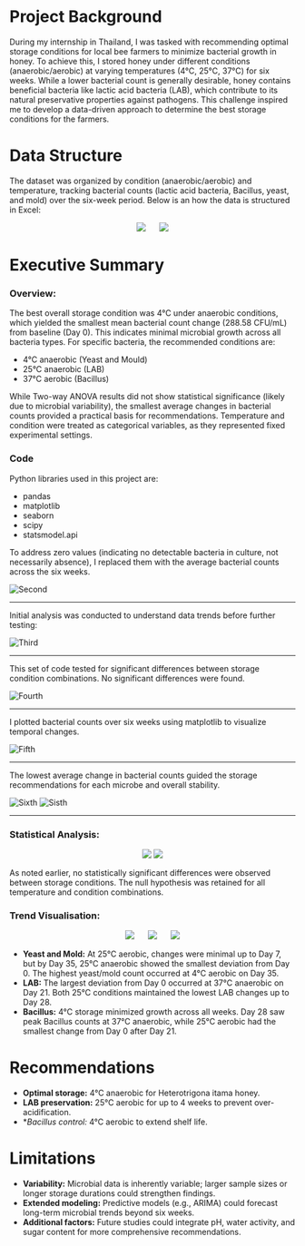
# Project Background
During my internship in Thailand, I was tasked with recommending optimal storage conditions for local bee farmers to minimize bacterial growth in honey. To achieve this, I stored honey under different conditions (anaerobic/aerobic) at varying temperatures (4°C, 25°C, 37°C) for six weeks. While a lower bacterial count is generally desirable, honey contains beneficial bacteria like lactic acid bacteria (LAB), which contribute to its natural preservative properties against pathogens. This challenge inspired me to develop a data-driven approach to determine the best storage conditions for the farmers.

# Data Structure
The dataset was organized by condition (anaerobic/aerobic) and temperature, tracking bacterial counts (lactic acid bacteria, Bacillus, yeast, and mold) over the six-week period. Below is an how the data is structured in Excel:

<p align="center">
  <img src="https://github.com/user-attachments/assets/c19d9c37-ba0f-4a1f-ab66-acdfbd53106d" hspace= "10"> 
  <img src="https://github.com/user-attachments/assets/672f2489-0fd2-4107-912b-6736e9b55518" hspace= "10">
</p>

# Executive Summary
### Overview:
The best overall storage condition was 4°C under anaerobic conditions, which yielded the smallest mean bacterial count change (288.58 CFU/mL) from baseline (Day 0). This indicates minimal microbial growth across all bacteria types. For specific bacteria, the recommended conditions are:
- 4°C anaerobic (Yeast and Mould)
- 25°C anaerobic (LAB)
- 37°C aerobic (Bacillus)
  
While Two-way ANOVA results did not show statistical significance (likely due to microbial variability), the smallest average changes in bacterial counts provided a practical basis for recommendations. Temperature and condition were treated as categorical variables, as they represented fixed experimental settings.

### Code
Python libraries used in this project are:
- pandas
- matplotlib
- seaborn
- scipy
- statsmodel.api

To address zero values (indicating no detectable bacteria in culture, not necessarily absence), I replaced them with the average bacterial counts across the six weeks.

![Second](https://github.com/user-attachments/assets/3b8a8962-afaf-45a6-b7d1-4e7917905da3)
****
Initial analysis was conducted to understand data trends before further testing:

![Third](https://github.com/user-attachments/assets/c029db3c-29ff-494f-9473-c2673689a5e6)
****
This set of code tested for significant differences between storage condition combinations. No significant differences were found.

![Fourth](https://github.com/user-attachments/assets/50e994bb-aeda-4291-972c-732b8250930e)
****
I plotted bacterial counts over six weeks using matplotlib to visualize temporal changes.

![Fifth](https://github.com/user-attachments/assets/d02885a5-feee-4335-8cbf-2b15e6eb5585)
****
The lowest average change in bacterial counts guided the storage recommendations for each microbe and overall stability.

![Sixth](https://github.com/user-attachments/assets/75f882f2-392e-44ce-b1ea-836250f23ae6)
![Sisth](https://github.com/user-attachments/assets/404c3ae5-83b8-4200-b5f9-3f246ee505ea)
****

### Statistical Analysis:
<p align="center">
  <img src="https://github.com/user-attachments/assets/74a383b8-a982-428c-9b2a-dac068f6f616">
  <img src="https://github.com/user-attachments/assets/cf867963-619a-4ecb-bfef-cd7adc399705">
</p>

As noted earlier, no statistically significant differences were observed between storage conditions. The null hypothesis was retained for all temperature and condition combinations.

### Trend Visualisation:
<p align="center">
    <img src="https://github.com/user-attachments/assets/ebce5715-d68c-40ad-aaaf-592ce85a7a09" hspace="10">
    <img src="https://github.com/user-attachments/assets/9f9fc816-1e7a-49ab-839a-74dc8f853932" hspace="10">
    <img src="https://github.com/user-attachments/assets/4f7dd6a4-26b0-4ddb-b808-a527919040e6" hspace="10">
</p>

- **Yeast and Mold:** At 25°C aerobic, changes were minimal up to Day 7, but by Day 35, 25°C anaerobic showed the smallest deviation from Day 0. The highest yeast/mold count occurred at 4°C aerobic on Day 35.
- **LAB:** The largest deviation from Day 0 occurred at 37°C anaerobic on Day 21. Both 25°C conditions maintained the lowest LAB changes up to Day 28.
- **Bacillus:** 4°C storage minimized growth across all weeks. Day 28 saw peak Bacillus counts at 37°C anaerobic, while 25°C aerobic had the smallest change from Day 0 after Day 21.

# Recommendations
- **Optimal storage:** 4°C anaerobic for Heterotrigona itama honey.
- **LAB preservation:** 25°C aerobic for up to 4 weeks to prevent over-acidification.
- **Bacillus control:* 4°C aerobic to extend shelf life.

# Limitations
- **Variability:** Microbial data is inherently variable; larger sample sizes or longer storage durations could strengthen findings.
- **Extended modeling:** Predictive models (e.g., ARIMA) could forecast long-term microbial trends beyond six weeks.
- **Additional factors:** Future studies could integrate pH, water activity, and sugar content for more comprehensive recommendations.
